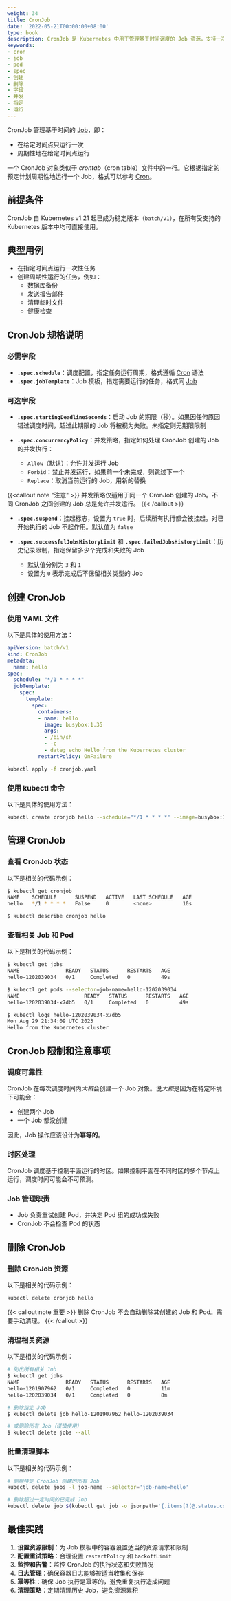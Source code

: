 ```yaml
---
weight: 34
title: CronJob
date: '2022-05-21T00:00:00+08:00'
type: book
description: CronJob 是 Kubernetes 中用于管理基于时间调度的 Job 资源，支持一次性和周期性任务执行，类似于 Linux 系统中的 crontab 功能。
keywords:
- cron
- job
- pod
- spec
- 创建
- 删除
- 字段
- 并发
- 指定
- 运行
---
```


CronJob 管理基于时间的 [Job](https://kubernetes.io/docs/concepts/workloads/controllers/job/)，即：

- 在给定时间点只运行一次
- 周期性地在给定时间点运行

一个 CronJob 对象类似于 *crontab*（cron table）文件中的一行。它根据指定的预定计划周期性地运行一个 Job，格式可以参考 [Cron](https://en.wikipedia.org/wiki/Cron)。

## 前提条件

CronJob 自 Kubernetes v1.21 起已成为稳定版本（`batch/v1`），在所有受支持的 Kubernetes 版本中均可直接使用。

## 典型用例

- 在指定时间点运行一次性任务
- 创建周期性运行的任务，例如：
  - 数据库备份
  - 发送报告邮件
  - 清理临时文件
  - 健康检查

## CronJob 规格说明

### 必需字段

- **`.spec.schedule`**：调度配置，指定任务运行周期，格式遵循 [Cron](https://en.wikipedia.org/wiki/Cron) 语法
- **`.spec.jobTemplate`**：Job 模板，指定需要运行的任务，格式同 [Job](../job)

### 可选字段

- **`.spec.startingDeadlineSeconds`**：启动 Job 的期限（秒）。如果因任何原因错过调度时间，超过此期限的 Job 将被视为失败。未指定则无期限限制

- **`.spec.concurrencyPolicy`**：并发策略，指定如何处理 CronJob 创建的 Job 的并发执行：
  - `Allow`（默认）：允许并发运行 Job
  - `Forbid`：禁止并发运行，如果前一个未完成，则跳过下一个
  - `Replace`：取消当前运行的 Job，用新的替换

{{<callout note "注意" >}}
并发策略仅适用于同一个 CronJob 创建的 Job。不同 CronJob 之间创建的 Job 总是允许并发运行。
{{< /callout >}}

- **`.spec.suspend`**：挂起标志，设置为 `true` 时，后续所有执行都会被挂起。对已开始执行的 Job 不起作用。默认值为 `false`

- **`.spec.successfulJobsHistoryLimit`** 和 **`.spec.failedJobsHistoryLimit`**：历史记录限制，指定保留多少个完成和失败的 Job
  - 默认值分别为 `3` 和 `1`
  - 设置为 `0` 表示完成后不保留相关类型的 Job

## 创建 CronJob

### 使用 YAML 文件

以下是具体的使用方法：

```yaml
apiVersion: batch/v1
kind: CronJob
metadata:
  name: hello
spec:
  schedule: "*/1 * * * *"
  jobTemplate:
    spec:
      template:
        spec:
          containers:
          - name: hello
            image: busybox:1.35
            args:
            - /bin/sh
            - -c
            - date; echo Hello from the Kubernetes cluster
          restartPolicy: OnFailure
```

```bash
kubectl apply -f cronjob.yaml
```

### 使用 kubectl 命令

以下是具体的使用方法：

```bash
kubectl create cronjob hello --schedule="*/1 * * * *" --image=busybox:1.35 -- /bin/sh -c "date; echo Hello from the Kubernetes cluster"
```

## 管理 CronJob

### 查看 CronJob 状态

以下是相关的代码示例：

```bash
$ kubectl get cronjob
NAME    SCHEDULE      SUSPEND   ACTIVE   LAST SCHEDULE   AGE
hello   */1 * * * *   False     0        <none>          10s

$ kubectl describe cronjob hello
```

### 查看相关 Job 和 Pod

以下是相关的代码示例：

```bash
$ kubectl get jobs
NAME               READY   STATUS      RESTARTS   AGE
hello-1202039034   0/1     Completed   0          49s

$ kubectl get pods --selector=job-name=hello-1202039034
NAME                     READY   STATUS      RESTARTS   AGE
hello-1202039034-x7db5   0/1     Completed   0          49s

$ kubectl logs hello-1202039034-x7db5
Mon Aug 29 21:34:09 UTC 2023
Hello from the Kubernetes cluster
```

## CronJob 限制和注意事项

### 调度可靠性

CronJob 在每次调度时间内*大概*会创建一个 Job 对象。说*大概*是因为在特定环境下可能会：

- 创建两个 Job
- 一个 Job 都没创建

因此，Job 操作应该设计为**幂等的**。

### 时区处理

CronJob 调度基于控制平面运行的时区。如果控制平面在不同时区的多个节点上运行，调度时间可能会不可预测。

### Job 管理职责

- Job 负责重试创建 Pod，并决定 Pod 组的成功或失败
- CronJob 不会检查 Pod 的状态

## 删除 CronJob

### 删除 CronJob 资源

以下是相关的代码示例：

```bash
kubectl delete cronjob hello
```

{{< callout note 重要 >}}
删除 CronJob 不会自动删除其创建的 Job 和 Pod。需要手动清理。
{{< /callout >}}

### 清理相关资源

以下是相关的代码示例：

```bash
# 列出所有相关 Job
$ kubectl get jobs
NAME               READY   STATUS      RESTARTS   AGE
hello-1201907962   0/1     Completed   0          11m
hello-1202039034   0/1     Completed   0          8m

# 删除指定 Job
$ kubectl delete job hello-1201907962 hello-1202039034

# 或删除所有 Job（谨慎使用）
$ kubectl delete jobs --all
```

### 批量清理脚本

以下是相关的代码示例：

```bash
# 删除特定 CronJob 创建的所有 Job
kubectl delete jobs -l job-name --selector='job-name=hello'

# 删除超过一定时间的已完成 Job
kubectl delete job $(kubectl get job -o jsonpath='{.items[?(@.status.conditions[0].type=="Complete")].metadata.name}')
```

## 最佳实践

1. **设置资源限制**：为 Job 模板中的容器设置适当的资源请求和限制
2. **配置重试策略**：合理设置 `restartPolicy` 和 `backoffLimit`
3. **监控和告警**：监控 CronJob 的执行状态和失败情况
4. **日志管理**：确保容器日志能够被适当收集和保存
5. **幂等性**：确保 Job 执行是幂等的，避免重复执行造成问题
6. **清理策略**：定期清理历史 Job，避免资源累积
